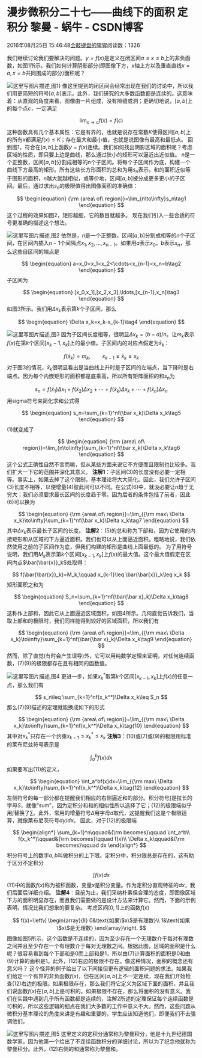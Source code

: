 
# 漫步微积分二十七——曲线下的面积 定积分 黎曼 - 蜗牛 - CSDN博客


2016年08月25日 15:46:48[会敲键盘的猩猩](https://me.csdn.net/u010182633)阅读数：1326


我们继续讨论我们要解决的问题。$y=f(x)$是定义在闭区间$a\leq x\leq b$上的非负函数，如图1所示。我们如何计算阴影部分(即图像下方，$x$轴上方以及垂直直线$x=a,x=b$共同围成的部分)面积呢？

![这里写图片描述](https://img-blog.csdn.net/20160825154038127)[ ](https://img-blog.csdn.net/20160825154038127)
图1}
像这里提到的闭区间会经常出现在我们的讨论中，所以我们用更简短的符号$[a,b]$表示。此外，我们研究的大多数函数都是连续的。这意味着：从直观的角度来看，图像由一片组成，没有隙缝或洞；更确切地说，$[a,b]$上的每个点$c$，一定满足

$$
\lim_{x\to c}f(x)=f(c)
$$
这种函数具有几个基本属性：它是有界的，也就是说存在常数$K$使得区间$[a,b]$上的所有$x$都满足$f(x)\leq K$；存在最大和最小值，也就是说图像有最高和最低点。
回到图1，符合在$[a,b]$上函数$y=f(x)$连续。我们如何找出阴影区域的面积呢？考虑区域的性质，即只要上边是曲线，那么通过狭小的矩形可以逼近出近似值。
$n$是一个正整数，区间$[a,b]$分割成相等的$n$个子区间。将每个子区间作为底，构建一个曲线下方最高的矩形。所有这些长方形面积的总和为用$s_n$表示。和的面积近似等于图形的面积，$n$越大就越相似，或等价地，区间$[a,b]$被分成更多更小的子区间。最后，通过求出$s_n$的极限值得出图像面积的准确值：

$$
\begin{equation}
{\rm {area\ of\ region}}=\lim_{n\to\infty}s_n\tag1
\end{equation}
$$
这个过程的效果如图2，矩形越细，它的数目就越多。
现在我们引入一些合适的符号更准确的描述这个想法。

![这里写图片描述](https://img-blog.csdn.net/20160825154120921)[ ](https://img-blog.csdn.net/20160825154120921)
图2
依然是，$n$是一个正整数，区间$[a,b]$分割成相等的$n$个子区间，在区间内插入$n-1$个间隔点$x_1,x_2,\ldots,x_{n-1}$。如果用$a$表示$x_0$，$b$表示$x_n$，那么这些自区间的端点是

$$
\begin{equation}
a=x_0<x_1<x_2<\cdots<x_{n-1}<x_n=b\tag2
\end{equation}
$$
子区间为

$$
\begin{equation}
[x_0,x_1],[x_2,x_3],\ldots,[x_{n-1},x_n]\tag3
\end{equation}
$$
如图3所示。我们用$\Delta x_k$表示第$k$个子区间，那么

$$
\begin{equation}
\Delta x_k=x_k-x_{k-1}\tag4
\end{equation}
$$

![这里写图片描述](https://img-blog.csdn.net/20160825154156125)[ ](https://img-blog.csdn.net/20160825154156125)
图3
因为子区间长度相等，很明显$\Delta x_k=(b-a)/n$。让$m_k$表示$f(x)$在第$k$个区间$[x_k-1,x_k]$上的最小值。子区间内的对应点假定为$\bar x_k$：

$$
f(\bar x_k)=m_k,\qquad x_{k-1}\leq \bar x_k\leq x_k
$$
对于图3的情况，$\bar x_k$很明显看出是当曲线上升时是子区间的左端点，当下降时是右端点。因为每个内嵌矩形的面积都是底乘高，所以所有矩阵面积的和$s_n$为

$$
s_n=f(\bar x_1)\Delta x_1+f(\bar x_2)\Delta x_2+\cdots+f(\bar x_k)\Delta x_k+\cdots+f(\bar x_n)\Delta x_n
$$
用sigma符号来简化求和公式得

$$
\begin{equation}
s_n=\sum_{k=1}^nf(\bar x_k)\Delta x_k\tag5
\end{equation}
$$
(1)就变成了

$$
\begin{equation}
{\rm {area\ of\ region}}=\lim_{n\to\infty}\sum_{k=1}^nf(\bar x_k)\Delta x_k\tag6
\end{equation}
$$
这个公式正确性自然不言而喻，但从某些方面来说它不方便而且限制也比较多。我们扩大一下它的范围并深化其意义。
**注解1**：子区间(3)的长度没有必要一定相等。事实上，如果去掉了这个限制，基本理论将大大简化。因此，我们允许子区间(3)长度不相等，以便增量(4)彼此间可以不同。在公式(6)中，就没必要让$n$趋于无穷大；我们必须要求最长区间的长度趋于零。因为后者的条件包括了前者，因此(6)可以换为

$$
\begin{equation}
{\rm {area\ of\ region}}=\lim_{{\rm max\ \Delta x_k}\to\infty}\sum_{k=1}^nf(\bar x_k)\Delta x_k\tag7
\end{equation}
$$
其中$\Delta x_k$表示最长子区间的长度。
**注解2**：(5)的总和称为下部和，因为它使用的内接矩形和从区域的下方逼近面积。我们也可以从上面逼近面积。粗略地说，我们依然使用之前的子区间作为底，但我们构建的矩形是曲线上面最低的。
为了用符号说明，我们用$M_k$表示第$k$个区间$[x_{k-1},x_k]$上$f(x)$的最大值。这个最大值假定在区间内点$\bar{\bar{x}}_k$处取得：

$$
f(\bar{\bar{x}}_k)=M_k,\qquad x_{k-1}\leq \bar{\bar{x}}_k\leq x_k
$$
矩形面积之和为

$$
\begin{equation}
S_n=\sum_{k=1}^nf(\bar{\bar x}_k)\Delta x_k\tag8
\end{equation}
$$
这称作上部和，因此它从上面逼近区域面积，如图4所示。几何直觉告诉我们，当取上部和的极限时，我们同样能得到较好的区域面积，所以我们有

$$
\begin{equation}
{\rm {area\ of\ region}}=\lim_{{\rm max\ \Delta x_k}\to\infty}\sum_{k=1}^nf(\bar{\bar x}_k)\Delta x_k\tag9
\end{equation}
$$
然而，除了直觉(有时会产生误导)外，它可以用纯数学定理来证明，对任何连续函数，(7)(9)的极限都存在且有相同的函数值。

![这里写图片描述](https://img-blog.csdn.net/20160825154243955)[ ](https://img-blog.csdn.net/20160825154243955)
图4
更进一步，如果$x_k^*$取第$k$个区间$[x_{k-1},x_k]$上$f(x)$的任意一点，那么我们有

$$
s_n\leq \sum_{k=1}^nf(x_k^*)\Delta x_k\leq S_n
$$
那么(7)(9)描述的定理就能换成如下的形式

$$
\begin{equation}
{\rm {area\ of\ region}}=\lim_{{\rm max\ \Delta x_k}\to\infty}\sum_{k=1}^nf(x_k^*)\Delta x_k\tag{10}
\end{equation}
$$
其中对$x_k^*$只存在一个约束$x_{k-1}\leq x_k^*\leq x_k$
**注解3**：(10)或(7)或(9)的极限用标准的莱布尼兹符号表示是

$$
\begin{equation}
\int_a^bf(x)dx\tag{11}
\end{equation}
$$
如果要写出(11)的定义，

$$
\begin{equation}
\int_a^bf(x)dx=\lim_{{\rm max\ \Delta x_k}\to\infty}\sum_{k=1}^nf(x_k^*)\Delta x_k\tag{12}
\end{equation}
$$
左侧符号的每一部分都在提醒我们相应的右侧逼近和的部分。积分符号$\int$是拉长的字母$S$，就像“sum”，因为定积分和和的相似性所以选择了它；(12)的极限端似乎用$\int$替换了$\sum$。此外，常用的增量符号$\Delta$用字母$d$取代，这提醒我们这是个极限运算，就像莱布尼茨符号$dy/dx$。 因此，对于(12)的极限端

$$
\begin{align*}
\sum_{k=1}^n\qquad&{\rm becomes}\qquad \int_a^b\\
f(x_k^*)\qquad&{\rm becomes}\qquad f(x)\\
\Delta x_k\qquad&{\rm becomes}\qquad dx
\end{align*}
$$
积分符号上的数字$a,b$叫做积分的上下限。定积分中，积分限总是存在的，这有助于区分不定积分

$$
\int f(x)dx
$$
(11)中的函数$f(x)$称为被积函数，变量$x$是积分变量。作为定积分直观特征的$dx$，我们后面后详细介绍。
**注解4**：目前为止，我们采纳朴素但合理的态度，即图像区域下方的面积明显存在，而且我们需要做的是设计方法来计算它。然而，下面的示例表明，情况比我们想象的要复杂。
考虑区间$[0,1]$上的函数$f(x)$

$$
f(x)=\left\{
\begin{array}{ll}
0&\text{如果\$x\$是有理数}\\
1&\text{如果\$x\$是无理数}
\end{array}\right.
$$
图像如图5所示，这个函数是不连续的，因为至少存在一个无理数介于每对有理数之间并且至少存在一个有理数介于每对无理数之间。根据此图，区域的面积是什么呢？很容易看到每个下部和是0而上部和是1，所以由(7)计算面积的面积是0和由(9)计算的面积是1。此外，(12)右边的极限不存在。像这种情况，面积的概念还有意义吗？
这个怪异的例子给出了以下间接但更有逻辑的面积问题的求法。如果我们给定一个有界的非负函数$f(x)$，但在区间$[a,b]$上不一定连续，现在我们开始检查(12)右边的极限。如果极限存在，那么我们将它定义为区域下面的面积，并且我们说函数$f(x)$在$[a,b]$上是可积的。如果极限不存在，那么将面积的没有意义。我们在实践中遇到几乎所有函数都是连续的，注解2所述的定理保证每个连续函数是可积的，所以这些逻辑的细点在我们大多数的工作中意义不大。然而，这些问题从微积分基本理论的角度来讲是有趣和重要的，学生应该知道他们，即便我们不去强调他们。

![这里写图片描述](https://img-blog.csdn.net/20160825154331535)[ ](https://img-blog.csdn.net/20160825154331535)
图5
这里定义的定积分通常称为黎曼积分，他是十九世纪德国数学家，因为他第一个给出了不连续函数积分的详细讨论，所以为了纪念他就称为黎曼积分。此外，(12)右侧的和通常称为黎曼和。
[
						](https://img-blog.csdn.net/20160825154331535)
[
	](https://img-blog.csdn.net/20160825154331535)
